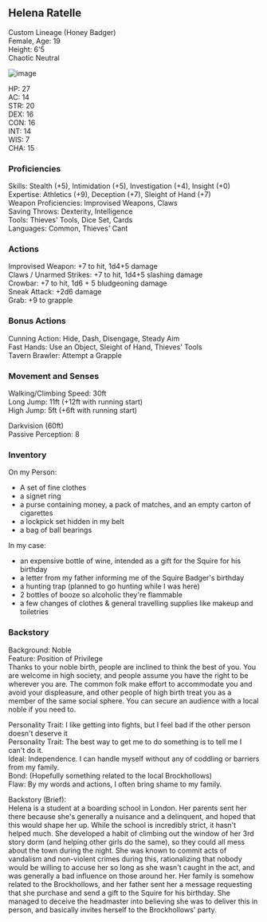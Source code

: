 ## Helena Ratelle
Custom Lineage (Honey Badger) \
Female, Age: 19 \
Height: 6'5 \
Chaotic Neutral

![image](https://user-images.githubusercontent.com/57691070/199059166-73a201cf-00bc-41a9-953d-53eec6cd9e84.png)


HP: 27 \
AC: 14 \
STR: 20 \
DEX: 16 \
CON: 16 \
INT: 14 \
WIS: 7 \
CHA: 15

### Proficiencies
Skills: Stealth (+5), Intimidation (+5), Investigation (+4), Insight (+0) \
Expertise: Athletics (+9), Deception (+7), Sleight of Hand (+7) \
Weapon Proficiencies: Improvised Weapons, Claws \
Saving Throws: Dexterity, Intelligence \
Tools: Thieves' Tools, Dice Set, Cards \
Languages: Common, Thieves' Cant

### Actions
Improvised Weapon: +7 to hit, 1d4+5 damage \
Claws / Unarmed Strikes: +7 to hit, 1d4+5 slashing damage \
Crowbar: +7 to hit, 1d6 + 5 bludgeoning damage \
Sneak Attack: +2d6 damage \
Grab: +9 to grapple

### Bonus Actions
Cunning Action: Hide, Dash, Disengage, Steady Aim \
Fast Hands: Use an Object, Sleight of Hand, Thieves' Tools \
Tavern Brawler: Attempt a Grapple 

### Movement and Senses
Walking/Climbing Speed: 30ft \
Long Jump: 11ft (+12ft with running start) \
High Jump: 5ft (+6ft with running start) 

Darkvision (60ft) \
Passive Perception: 8

### Inventory
On my Person:
- A set of fine clothes
- a signet ring
- a purse containing money, a pack of matches, and an empty carton of cigarettes
- a lockpick set hidden in my belt
- a bag of ball bearings

In my case: 
- an expensive bottle of wine, intended as a gift for the Squire for his birthday
- a letter from my father informing me of the Squire Badger's birthday
- a hunting trap (planned to go hunting while I was here)
- 2 bottles of booze so alcoholic they're flammable
- a few changes of clothes & general travelling supplies like makeup and toiletries

### Backstory
Background: Noble \
Feature: Position of Privilege \
Thanks to your noble birth, people are inclined to think the best of you. You are welcome in high society, and people assume you have the right to be wherever you are. The common folk make effort to accommodate you and avoid your displeasure, and other people of high birth treat you as a member of the same social sphere. You can secure an audience with a local noble if you need to.

Personality Trait: I like getting into fights, but I feel bad if the other person doesn't deserve it \
Personality Trait: The best way to get me to do something is to tell me I can't do it. \
Ideal: Independence. I can handle myself without any of coddling or barriers from my family. \
Bond: (Hopefully something related to the local Brockhollows) \
Flaw: By my words and actions, I often bring shame to my family. 

Backstory (Brief): \
Helena is a student at a boarding school in London. Her parents sent her there because she's generally a nuisance and a delinquent, and hoped that this would shape her up. While the school is incredibly strict, it hasn't helped much. She developed a habit of climbing out the window of her 3rd story dorm (and helping other girls do the same), so they could all mess about the town during the night. She was known to commit acts of vandalism and non-violent crimes during this, rationalizing that nobody would be willing to accuse her so long as she wasn't caught in the act, and was generally a bad influence on those around her. Her family is somehow related to the Brockhollows, and her father sent her a message requesting that she purchase and send a gift to the Squire for his birthday. She managed to deceive the headmaster into believing she was to deliver this in person, and basically invites herself to the Brockhollows' party. 
